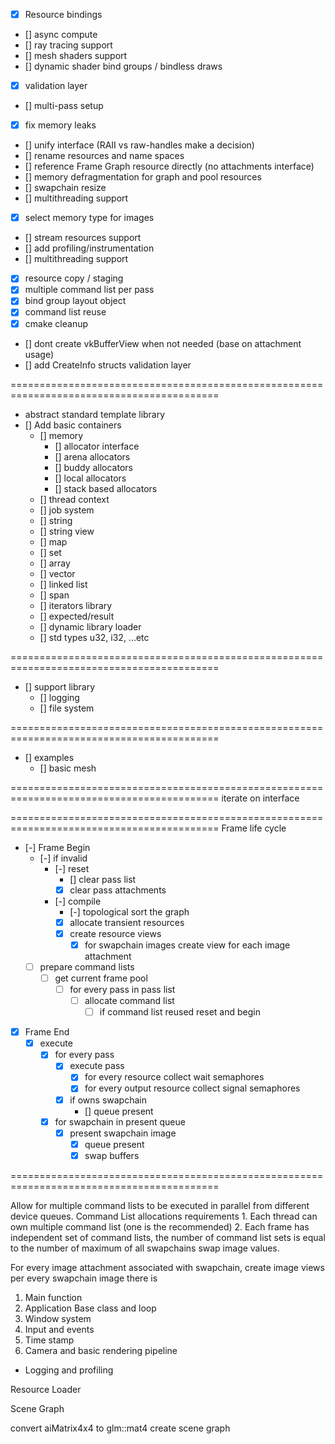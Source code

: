 - [x] Resource bindings
- [] async compute
- [] ray tracing support
- [] mesh shaders support
- [] dynamic shader bind groups / bindless draws
- [x] validation layer
- [] multi-pass setup
- [x] fix memory leaks
- [] unify interface (RAII vs raw-handles make a decision) 
- [] rename resources and name spaces 
- [] reference Frame Graph resource directly (no attachments interface)
- [] memory defragmentation for graph and pool resources
- [] swapchain resize
- [] multithreading support
- [x] select memory type for images
- [] stream resources support
- [] add profiling/instrumentation
- [] multithreading support
- [x] resource copy / staging
- [x] multiple command list per pass
- [x] bind group layout object
- [x] command list reuse
- [x] cmake cleanup
- [] dont create vkBufferView when not needed (base on attachment usage)
- [] add CreateInfo structs validation layer

==========================================================================================
- abstract standard template library
- [] Add basic containers
    - [] memory
        - [] allocator interface
        - [] arena allocators
        - [] buddy allocators
        - [] local allocators
        - [] stack based allocators
    - [] thread context
    - [] job system
    - [] string
    - [] string view
    - [] map
    - [] set
    - [] array
    - [] vector
    - [] linked list
    - [] span
    - [] iterators library
    - [] expected/result
    - [] dynamic library loader
    - [] std types u32, i32, ...etc

==========================================================================================
- [] support library 
    - [] logging
    - [] file system

==========================================================================================
- [] examples
    - [] basic mesh

==========================================================================================
iterate on interface
    

==========================================================================================
Frame life cycle
- [-] Frame Begin
    - [-] if invalid
        - [-] reset
            - [] clear pass list
            - [x] clear pass attachments
        - [-] compile
            - [-] topological sort the graph
            - [x] allocate transient resources
            - [x] create resource views
                - [x] for swapchain images create view for each image attachment
    - [ ] prepare command lists
        - [ ] get current frame pool
            - [ ] for every pass in pass list
                - [ ] allocate command list
                    - [ ] if command list reused reset and begin
- [x] Frame End
    - [x] execute
        - [x] for every pass
            - [x] execute pass
                - [x] for every resource collect wait semaphores
                - [x] for every output resource collect signal semaphores
            - [x] if owns swapchain
                - [] queue present
        - [x] for swapchain in present queue
            - [x] present swapchain image
                - [x] queue present 
                - [x] swap buffers

==========================================================================================

Allow for multiple command lists to be executed in parallel from different device queues.
Command List allocations requirements
    1. Each thread can own multiple command list (one is the recommended)
    2. Each frame has independent set of command lists, the number of command list sets
    is equal to the number of maximum of all swapchains swap image values.

For every image attachment associated with swapchain, create image views per every swapchain image there is


1. Main function
2. Application Base class and loop
3. Window system
4. Input and events
5. Time stamp
6. Camera and basic rendering pipeline

- Logging and profiling

Resource Loader 

Scene Graph

convert aiMatrix4x4 to glm::mat4
create scene graph

